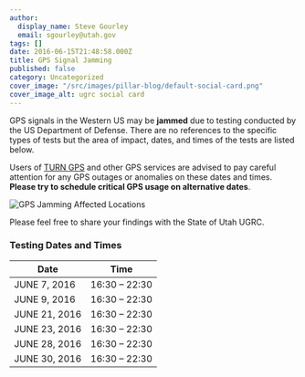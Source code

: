 ```yaml
---
author:
  display_name: Steve Gourley
  email: sgourley@utah.gov
tags: []
date: 2016-06-15T21:48:58.000Z
title: GPS Signal Jamming
published: false
category: Uncategorized
cover_image: "/src/images/pillar-blog/default-social-card.png"
cover_image_alt: ugrc social card
---
```


GPS signals in the Western US may be **jammed** due to testing conducted by the US Department of Defense. There are no references to the specific types of tests but the area of impact, dates, and times of the tests are listed below.

Users of [TURN GPS](/products/sgid/cadastre/turn-gps) and other GPS services are advised to pay careful attention for any GPS outages or anomalies on these dates and times. **Please try to schedule critical GPS usage on alternative dates**.

![GPS Jamming Affected Locations](/images/404.png)

Please feel free to share your findings with the State of Utah UGRC.

### Testing Dates and Times

| Date          |     Time      |
|---------------|:-------------:|
| JUNE 7, 2016  | 16:30 – 22:30 |
| JUNE 9, 2016  | 16:30 – 22:30 |
| JUNE 21, 2016 | 16:30 – 22:30 |
| JUNE 23, 2016 | 16:30 – 22:30 |
| JUNE 28, 2016 | 16:30 – 22:30 |
| JUNE 30, 2016 | 16:30 – 22:30 |
